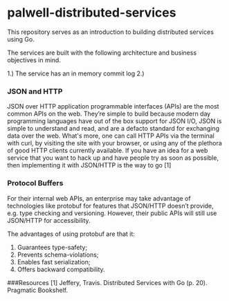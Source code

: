 # palwell-distributed-services

This repository serves as an introduction to
building distributed services using Go.

The services are built with the following architecture and business objectives in mind.

1.) The service has an in memory commit log
2.)

### JSON and HTTP

JSON over HTTP application programmable interfaces (APIs) are the most common APIs on the web. 
They’re simple to build because modern day programming languages have out of the box support for 
JSON I/O, JSON is simple to understand and read, and are a defacto 
standard for exchanging data over the web. What's more, one can call HTTP APIs 
via the terminal with curl, by visiting the site with your browser, or using any of 
the plethora of good HTTP clients currently available. If you have an idea for a web 
service that you want to hack up and have people try as soon as possible, 
then implementing it with JSON/HTTP is the way to go [1]

### Protocol Buffers

For their internal web APIs, an enterprise may take advantage of technologies like 
protobuf for features that JSON/HTTP doesn’t provide, e.g. type checking and versioning. However,
their public APIs will still use JSON/HTTP for accessibility.

The advantages of using protobuf are that it: 

1. Guarantees type-safety; 
2. Prevents schema-violations; 
3. Enables fast serialization; 
4. Offers backward compatibility.



###Resources
[1] Jeffery, Travis. Distributed Services with Go (p. 20). Pragmatic Bookshelf.

